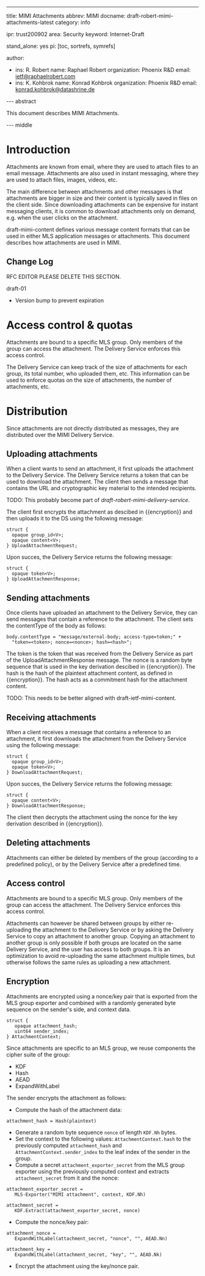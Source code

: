 ---
title: MIMI Attachments
abbrev: MIMI
docname: draft-robert-mimi-attachments-latest
category: info

ipr: trust200902
area: Security
keyword: Internet-Draft

stand_alone: yes
pi: [toc, sortrefs, symrefs]

author:
 -  ins: R. Robert
    name: Raphael Robert
    organization: Phoenix R&D
    email: ietf@raphaelrobert.com
 -  ins: K. Kohbrok
    name: Konrad Kohbrok
    organization: Phoenix R&D
    email: konrad.kohbrok@datashrine.de

--- abstract

This document describes MIMI Attachments.

--- middle

# Introduction

Attachments are known from email, where they are used to attach files to an
email message. Attachments are also used in instant messaging, where they are
used to attach files, images, videos, etc.

The main difference between attachments and other messages is that attachments
are bigger in size and their content is typically saved in files on the client
side. Since downloading attachments can be expensive for instant messaging
clients, it is common to download attachments only on demand, e.g. when the user
clicks on the attachment.

draft-mimi-content defines various message content formats that can be used in
either MLS application messages or attachments. This document describes how
attachments are used in MIMI.

##  Change Log

RFC EDITOR PLEASE DELETE THIS SECTION.

draft-01

- Version bump to prevent expiration

# Access control & quotas

Attachments are bound to a specific MLS group. Only members of the group can
access the attachment. The Delivery Service enforces this access control.

The Delivery Service can keep track of the size of attachments for each group,
its total number, who uploaded them, etc. This information can be used to
enforce quotas on the size of attachments, the number of attachments, etc.

# Distribution

Since attachments are not directly distributed as messages, they are distributed
over the MIMI Delivery Service.

## Uploading attachments

When a client wants to send an attachment, it first uploads the attachment to
the Delivery Service. The Delivery Service returns a token that can be used to
download the attachment. The client then sends a message that contains the URL
and cryptographic key material to the intended recipients.

TODO: This probably become part of *draft-robert-mimi-delivery-service*.

The client first encrypts the attachment as descibed in {{encryption}} and then
uploads it to the DS using the following message:

~~~tls
struct {
  opaque group_id<V>;
  opaque content<V>;
} UploadAttachmentRequest;
~~~

Upon succes, the Delivery Service returns the following message:

~~~tls
struct {
  opaque token<V>;
} UploadAttachmentResponse;
~~~

## Sending attachments

Once clients have uploaded an attachment to the Delivery Service, they can send
messages that contain a reference to the attachment. The client sets the
contentType of the body as follows:

~~~tls
body.contentType = "message/external-body; access-type=token;" +
  "token=<token>; nonce=<nonce>; hash=<hash>";
~~~

The token is the token that was received from the Delivery Service as part of
the UploadAttachmentResponse message. The nonce is a random byte sequence that
is used in the key derivation descibed in {{encryption}}. The hash is the hash
of the plaintext attachment content, as defined in {{encryption}}. The hash acts
as a commitment hash for the attachment content.

TODO: This needs to be better aligned with draft-ietf-mimi-content.

## Receiving attachments

When a client receives a message that contains a reference to an attachment, it
first downloads the attachment from the Delivery Service using the following
message:

~~~tls
struct {
  opaque group_id<V>;
  opaque token<V>;
} DownloadAttachmentRequest;
~~~

Upon succes, the Delivery Service returns the following message:

~~~tls
struct {
  opaque content<V>;
} DownloadAttachmentResponse;
~~~

The client then decrypts the attachment using the nonce for the key derivation
 described in {{encryption}}.

## Deleting attachments

Attachments can either be deleted by members of the group (according to a
predefined policy), or by the Delivery Service after a predefined time.

## Access control

Attachments are bound to a specific MLS group. Only members of the group can
access the attachment. The Delivery Service enforces this access control.

Attachments can however be shared between groups by either re-uploading the
attachment to the Delivery Service or by asking the Delivery Service to copy an
attachment to another group. Copying an attachment to another group is only
possible if both groups are located on the same Delivery Service, and the user
has access to both groups. It is an optimization to avoid re-uploading the same
attachment multiple times, but otherwise follows the same rules as uploading a
new attachment.

## Encryption

Attachments are encrypted using a nonce/key pair that is exported from the MLS
group exporter and combined with a randomly generated byte sequence on the
sender's side, and context data.

~~~
struct {
   opaque attachment_hash;
   uint64 sender_index;
} AttachmentContext;
~~~

Since attachments are specific to an MLS group, we reuse components the cipher
suite of the group:

 - KDF
 - Hash
 - AEAD
 - ExpandWithLabel

 The sender encrypts the attachment as follows:

 - Compute the hash of the attachment data:

~~~
attachment_hash = Hash(plaintext)
~~~

 - Generate a random byte sequence `nonce` of length `KDF.Nh` bytes.
 - Set the context to the following values: `AttachmentContext.hash`
to the previously computed `attachment_hash` and
`AttachmentContext.sender_index` to the leaf index of the sender in the group.
 - Compute a secret `attachment_exporter_secret` from the MLS group
   exporter using the previously computed context and extracts
   `attachment_secret` from it and the nonce:

~~~
attachment_exporter_secret =
   MLS-Exporter("MIMI attachment", context, KDF.Nh)

attachment_secret =
   KDF.Extract(attachment_exporter_secret, nonce)
~~~

 - Compute the nonce/key pair:

~~~
attachment_nonce =
   ExpandWithLabel(attachment_secret, "nonce", "", AEAD.Nn)

attachment_key =
   ExpandWithLabel(attachment_secret, "key", "", AEAD.Nk)
~~~

 - Encrypt the attachment using the key/nonce pair.


